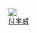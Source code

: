 <div class="con-item">
    <a target="_blank" href="https://github.com/fxxisme">
        <img class="con-image" src="https://image.whzb.com/chain/StellarUI/头像/付宇威1.png" />
    </a>
    <a target="_blank" href="https://github.com/fxxisme"><div class="name">付宇威</div></a>
</div>
